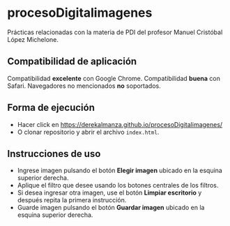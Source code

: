 # procesoDigitalimagenes
Prácticas relacionadas con la materia de PDI del profesor Manuel Cristóbal López Michelone.

## Compatibilidad de aplicación
Compatibilidad **excelente** con Google Chrome.
Compatibilidad **buena** con Safari.
Navegadores no mencionados **no** soportados.

## Forma de ejecución
* Hacer click en https://derekalmanza.github.io/procesoDigitalimagenes/
* O clonar repositorio y abrir el archivo `index.html`.

## Instrucciones de uso
* Ingrese imagen pulsando el botón **Elegir imagen** ubicado en la esquina superior derecha.
* Aplique el filtro que desee usando los botones centrales de los filtros.
* Si desea ingresar otra imagen, use el botón **Limpiar escritorio** y después repita la primera instrucción.
* Guarde imagen pulsando el botón **Guardar imagen** ubicado en la esquina superior derecha.
